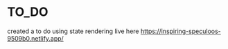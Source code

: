 # TO_DO
created a to do using state rendering
live here https://inspiring-speculoos-9509b0.netlify.app/
